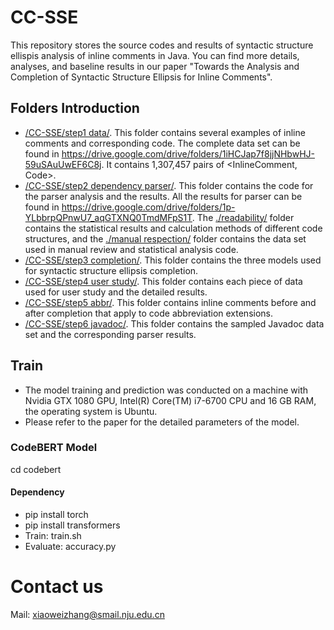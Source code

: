 # CC-SSE
This repository stores the source codes and results of syntactic structure ellispis analysis of inline comments in Java.
You can find more details, analyses, and baseline results in our paper "Towards the Analysis and Completion of Syntactic Structure Ellipsis for Inline Comments".
## Folders Introduction
* [/CC-SSE/step1 data/](https://github.com/Sherww/CC-SSE/tree/main/step1%20data). This folder contains several examples of inline comments and corresponding code. The complete data set can be found in https://drive.google.com/drive/folders/1iHCJap7f8jjNHbwHJ-59uSAuUwEF6C8j. It contains 1,307,457 pairs of <InlineComment, Code>.
* [/CC-SSE/step2 dependency parser/](https://github.com/Sherww/CC-SSE/tree/main/step2%20dependency%20parser). This folder contains the code for the parser analysis and the results. All the results for parser can be found in https://drive.google.com/drive/folders/1p-YLbbrpQPnwU7_aqGTXNQ0TmdMFpS1T. The [./readability/](https://github.com/Sherww/CC-SSE/tree/main/step2%20dependency%20parser/statistics/readability) folder contains the statistical results and calculation methods of different code structures, and the [./manual respection/](https://github.com/Sherww/CC-SSE/tree/main/step2%20dependency%20parser/statistics/manual%20respection) folder contains the data set used in manual review and statistical analysis code. 
* [/CC-SSE/step3 completion/](https://github.com/Sherww/CC-SSE/tree/main/step3%20completion). This folder contains the three models used for syntactic structure ellipsis completion.
* [/CC-SSE/step4 user study/](https://github.com/Sherww/CC-SSE/tree/main/step4%20user%20study). This folder contains each piece of data used for user study and the detailed results.
* [/CC-SSE/step5 abbr/](https://github.com/Sherww/CC-SSE/tree/main/step5%20abbr). This folder contains inline comments before and after completion that apply to code abbreviation extensions.
* [/CC-SSE/step6 javadoc/](https://github.com/Sherww/CC-SSE/tree/main/step6%20javadoc%20statistics). This folder contains the sampled Javadoc data set and the corresponding parser results.
## Train
* The model training and prediction was conducted on a machine with Nvidia GTX 1080 GPU, Intel(R) Core(TM) i7-6700 CPU and 16 GB RAM, the operating system is Ubuntu.
* Please refer to the paper for the detailed parameters of the model.
### CodeBERT Model
cd codebert
#### Dependency
* pip install torch
* pip install transformers
* Train: train.sh
* Evaluate: accuracy.py
# Contact us
Mail: xiaoweizhang@smail.nju.edu.cn
